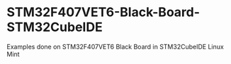 # STM32F407VET6-Black-Board-STM32CubeIDE
Examples done on STM32F407VET6 Black Board in  STM32CubeIDE Linux Mint

